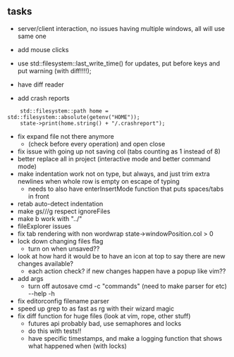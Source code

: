 ## tasks
- server/client interaction, no issues having multiple windows, all will use same one
- add mouse clicks

- use std::filesystem::last_write_time() for updates, put before keys and put warning (with diff!!!!);
- have diff reader

- add crash reports
```
    std::filesystem::path home = std::filesystem::absolute(getenv("HOME"));
    state->print(home.string() + "/.crashreport");
```
- fix expand file not there anymore
	- (check before every operation) and open close
- fix issue with going up not saving col (tabs counting as 1 instead of 8)
- better replace all in project (interactive mode and better command mode)
- make indentation work not on type, but always, and just trim extra newlines when whole row is empty on escape of typing
	- needs to also have enterInsertMode function that puts spaces/tabs in front
- retab auto-detect indentation
- make gs///g respect ignoreFiles
- make b work with "../"
- fileExplorer issues
- fix tab rendering with non wordwrap state->windowPosition.col > 0
- lock down changing files flag
  - turn on when unsaved??
- look at how hard it would be to have an icon at top to say there are new changes available?
  - each action check? if new changes happen have a popup like vim??
- add args
  - turn off autosave cmd
  -c "commands" (need to make parser for <c-h> <cr> etc)
  --help
  -h
- fix editorconfig filename parser
- speed up grep to as fast as rg with their wizard magic
- fix diff function for huge files (look at vim, rope, other stuff)
  - futures api probably bad, use <pthread> semaphores and locks
  - do this with tests!!
  - have specific timestamps, and make a logging function that shows what happened when (with locks)
